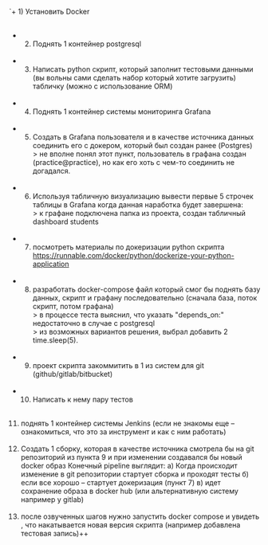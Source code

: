 `+ 1) Установить Docker
<br/><br/>
+ 2) Поднять 1 контейнер postgresql
<br/><br/>
+ 3) Написать python скрипт, который заполнит тестовыми данными (вы вольны сами сделать набор который хотите загрузить) табличку (можно с использование ORM)
<br/><br/>
+ 4) Поднять 1 контейнер системы мониторинга Grafana
<br/><br/>
+ 5) Создать в Grafana пользователя и в качестве источника данных соединить его с докером, который был создан ранее (Postgres)
<br/>> не вполне понял этот пункт, пользователь в графана создан (practice@practice), но как его хоть с чем-то соединить не догадался. 
<br/><br/>
+ 6) Используя табличную визуализацию вывести первые 5 строчек таблицы в Grafana
когда данная наработка будет завершена:
<br/>> к графане подключена папка из проекта, создан табличный dashboard students
<br/><br/>
+ 7) посмотреть материалы по докеризации python скрипта
https://runnable.com/docker/python/dockerize-your-python-application
<br/><br/>
+ 8) разработать docker-compose файл который смог бы поднять базу данных, скрипт и графану последовательно (сначала база, поток скрипт, потом графана)
<br/>> в процессе теста выяснил, что указать "depends_on:" недостаточно в случае c postgresql
<br/>> из возможных вариантов решения, выбрал добавить 2 time.sleep(5).
<br/><br/>
+ 9) проект скрипта закоммитить в 1 из систем для git (github/gitlab/bitbucket)
<br/><br/>
+ 10) Написать к нему пару тестов
<br/><br/>
11) поднять 1 контейнер системы Jenkins (если не знакомы еще – ознакомиться, что это за инструмент и как с ним работать)
<br/><br/>
12) Создать 1 сборку, которая в качестве источника смотрела бы на git репозиторий из пункта 9 и при изменении создавался бы новый docker образ
Конечный pipeline выглядит:
a) Когда происходит изменение в git репозитории стартует сборка и проходят тесты
б) если все хорошо – стартует докеризация (пункт 7)
в) идет сохранение образа в docker hub (или альтернативную систему например у gitlab)
<br/><br/>
13) после озвученных шагов нужно запустить docker compose и увидеть , что накатывается новая версия скрипта (например добавлена тестовая запись)++
<br/><br/>